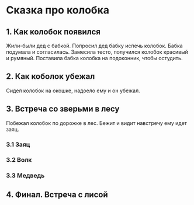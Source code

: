 # Сказка про колобка

## 1. Как колобок появился
Жили-были дед с бабкой. 
Попросил дед бабку испечь колобок.
Бабка подумала и согласилась. Замесила тесто, получился колобок красивый и румяный.
Поставила бабка колобка на подоконник, чтобы остудить.

## 2. Как коболок убежал
Сидел колобок на окошке, надоело ему и он убежал.

## 3. Встреча со зверьми в лесу
Побежал колобок по дорожке в лес. Бежит и видит навстречу ему идет заяц.

### 3.1 Заяц

### 3.2 Волк

### 3.3 Медведь
 
## 4. Финал. Встреча с лисой
